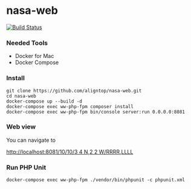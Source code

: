 # nasa-web

[![Build Status](https://travis-ci.com/aligntop/nasa-web.svg?branch=master)](https://travis-ci.com/aligntop/nasa-web)

### Needed Tools
- Docker for Mac
- Docker Compose

### Install
```
git clone https://github.com/aligntop/nasa-web.git
cd nasa-web
docker-compose up --build -d
docker-compose exec ww-php-fpm composer install
docker-compose exec ww-php-fpm bin/console server:run 0.0.0.0:8081
```

### Web view
You can navigate to

[http://localhost:8081/10/10/3 4 N,2 2 W/RRRR,LLLL](http://localhost:8081/10/10/3%204%20N,2%202%20W/RRRR,LLLL)

### Run PHP Unit
```
docker-compose exec ww-php-fpm ./vendor/bin/phpunit -c phpunit.xml
```

